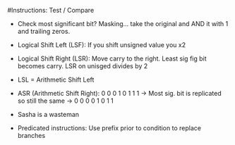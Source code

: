#Instructions: Test / Compare

- Check most significant bit? Masking... take the original and AND it with 1 and trailing zeros.

- Logical Shift Left (LSF): If you shift unsigned value you x2 

- Logical Shift Right (LSR): Move carry to the right. Least sig fig bit becomes carry. LSR on unisged divides by 2

- LSL = Arithmetic Shift Left

- ASR (Arithmetic Shift Right): 0 0 0 1 0 1 1 1 -> Most sig. bit is replicated so still the same -> 0 0 0 0 1 0 1 1

- Sasha is a wasteman

- Predicated instructions: Use prefix prior to condition to replace branches
